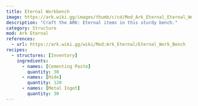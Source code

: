 ```yaml
---
title: Eternal Workbench
image: https://ark.wiki.gg/images/thumb/c/cd/Mod_Ark_Eternal_Eternal_Work_Bench.png/228px-Mod_Ark_Eternal_Eternal_Work_Bench.png
description: "Craft the ARK: Eternal items in this sturdy bench."
category: Structure
mod: Ark Eternal
references:
  - url: https://ark.wiki.gg/wiki/Mod:Ark_Eternal/Eternal_Work_Bench
recipes:
  - structures: [Inventory]
    ingredients:
      - names: [Cementing Paste]
        quantity: 30
      - names: [Hide]
        quantity: 120
      - names: [Metal Ingot]
        quantity: 30
---
```


